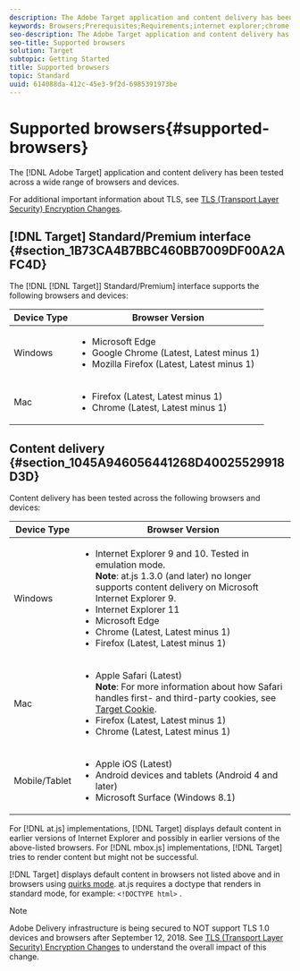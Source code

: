```yaml
---
description: The Adobe Target application and content delivery has been tested across a wide range of browsers and devices.
keywords: Browsers;Prerequisites;Requirements;internet explorer;chrome;firefox;safari;android;surface
seo-description: The Adobe Target application and content delivery has been tested across a wide range of browsers and devices.
seo-title: Supported browsers
solution: Target
subtopic: Getting Started
title: Supported browsers
topic: Standard
uuid: 614088da-412c-45e3-9f2d-6985391973be
---
```


# Supported browsers{#supported-browsers}

The [!DNL Adobe Target] application and content delivery has been tested across a wide range of browsers and devices.

For additional important information about TLS, see [TLS (Transport Layer Security) Encryption Changes](../../c-implementing-target/c-considerations-before-you-implement-target/tls-transport-layer-security-encryption.md#concept_CC1001E9D3AE4BABAF90B8311B0A6451).

## [!DNL Target] Standard/Premium interface {#section_1B73CA4B7BBC460BB7009DF00A2AFC4D}

The [!DNL [!DNL Target]] Standard/Premium] interface supports the following browsers and devices:

| Device Type | Browser Version |
|--- |--- |
|Windows|<ul><li>Microsoft Edge</li><li>Google Chrome (Latest, Latest minus 1)</li><li>Mozilla Firefox (Latest, Latest minus 1)</li></ul>|
|Mac|<ul><li>Firefox (Latest, Latest minus 1)</li><li>Chrome (Latest, Latest minus 1)</li></ul>|

## Content delivery {#section_1045A946056441268D40025529918D3D}

Content delivery has been tested across the following browsers and devices:

| Device Type | Browser Version |
|--- |--- |
|Windows|<ul><li>Internet Explorer 9 and 10. Tested in emulation mode.<br>**Note**: at.js 1.3.0 (and later) no longer supports content delivery on Microsoft Internet Explorer 9.</li><li>Internet Explorer 11</li><li>Microsoft Edge</li><li>Chrome (Latest, Latest minus 1)</li><li>Firefox (Latest, Latest minus 1)</li></ul>|
|Mac|<ul><li>Apple Safari (Latest)<br>**Note**: For more information about how Safari handles first- and third-party cookies, see [Target Cookie](/help/c-implementing-target/c-implementing-target-for-client-side-web/t-mbox-download/cookie-behavior.md).</li><li>Firefox (Latest, Latest minus 1)</li><li>Chrome (Latest, Latest minus 1)</li></ul>|
|Mobile/Tablet|<ul><li>Apple iOS (Latest)</li><li>Android devices and tablets (Android 4 and later)</li><li>Microsoft Surface (Windows 8.1)</li></ul>|

For [!DNL at.js] implementations, [!DNL Target] displays default content in earlier versions of Internet Explorer and possibly in earlier versions of the above-listed browsers. For [!DNL mbox.js] implementations, [!DNL Target] tries to render content but might not be successful.

[!DNL Target] displays default content in browsers not listed above and in browsers using [quirks mode](https://en.wikipedia.org/wiki/Quirks_mode). at.js requires a doctype that renders in standard mode, for example: `<!DOCTYPE html>` .

>[!NOTE]
>
>Adobe Delivery infrastructure is being secured to NOT support TLS 1.0 devices and browsers after September 12, 2018. See [TLS (Transport Layer Security) Encryption Changes](../../c-implementing-target/c-considerations-before-you-implement-target/tls-transport-layer-security-encryption.md#concept_CC1001E9D3AE4BABAF90B8311B0A6451) to understand the overall impact of this change.

